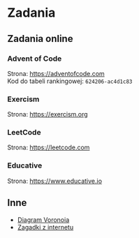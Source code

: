 # Zadania

## Zadania online

### Advent of Code
Strona: <https://adventofcode.com>  
Kod do tabeli rankingowej: `624206-ac4d1c83`

### Exercism
Strona: <https://exercism.org>

### LeetCode
Strona: <https://leetcode.com>

### Educative
Strona: <https://www.educative.io>


## Inne

* [Diagram Voronoia](Diagram_Voronoia)
* [Zagadki z internetu](Zagadki_internetowe)
